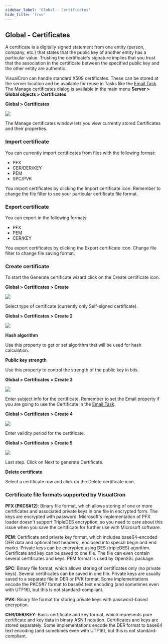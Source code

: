 ```yaml
---
sidebar_label: 'Global - Certificates'
hide_title: 'true'
---
```


## Global - Certificates

A certificate is a digitally signed statement from one entity (person, company, etc.) that states that the public key of another entity has a particular value. Trusting the certificate's signature implies that you trust that the association in the certificate between the specified public key and the other entity are authentic.
 
VisualCron can handle standard X509 certificates. These can be stored at the server location and be available for reuse in Tasks like the [Email Task](../server/job-tasks/messaging-tasks/email). The Manage certificates dialog is available in the main menu **Server > Global objects > Certificates**.
 
**Global > Certificates**

![](../../../static/img/globalcertificates.png)

The Manage certificates window lets you view currently stored Certificates and their properties.
 
### Import certificate

You can currently import certificates from files with the following format:
* PFX
* CER/DER/KEY
* PEM
* SPC/PVK
 
You import certificates by clicking the Import certificate icon. Remember to change the file filter to see your particular certificate file format.
 
### Export certificate

You can export in the following formats:
* PFX
* PEM
* CER/KEY
 
You export certificates by clicking the Export certificate icon. Change file filter to change file saving format.
 
### Create certificate

To start the Generate certificate wizard click on the Create certificate icon.
 
**Global > Certificates > Create**

![](../../../static/img/globalcertificatescreate.png)

Select type of certificate (currently only Self-signed certificate).
 
**Global > Certificates > Create 2**

![](../../../static/img/globalcertificatescreate2.png)

**Hash algorithm**

Use this property to get or set algorithm that will be used for hash calculation.
 
**Public key strength**

Use this property to control the strength of the public key in bits.
 
**Global > Certificates > Create 3**

![](../../../static/img/globalcertificatescreate3.png)

Enter subject info for the certificate. Remember to set the Email property if you are going to use the Certificate in the [Email Task](../server/job-tasks/messaging-tasks/email).
 
**Global > Certificates > Create 4**

![](../../../static/img/globalcertificatescreate4.png)

Enter validity period for the certificate.
 
**Global > Certificates > Create 5**

![](../../../static/img/globalcertificatescreate5.png)

Last step. Click on Next to generate Certificate.
 
**Delete certificate**

Select a certificate row and click on the Delete certificate icon.
 
### Certificate file formats supported by VisualCron

**PFX (PKCS#12)**: Binary file format, which allows storing of one or more certificates and associated private keys in one file in encrypted form. The keys are encrypted with password. Microsoft's implementation of PFX loader doesn't support TripleDES encryption, so you need to care about this issue when you save the certificate for further use with Microsoft software.
 
**PEM**: Certificate and private key format, which includes base64-encoded DER data and optional text headers , enclosed into special begin and end marks. Private keys can be encrypted using DES (tripleDES) agorithm. Certificate and key can be saved to one file. The file can even contain several certificates and keys. PEM format is used by OpenSSL package.
 
**SPC**: Binary file format, which allows storing of certificates only (no private keys). Several certificates can be saved in one file. Private keys are usually saved to a separate file in DER or PVK format. Some implementations encode the PKCS#7 format to base64 text encoding (and sometimes even with UTF16), but this is not standard-compliant.
 
**PVK**: Binary file format for storing private keys with password-based encryption.
 
**CER/DER/KEY**: Basic certificate and key format, which represents pure certificate and key data in binary ASN.1 notation. Certificates and keys are stored separately. Some implementations encode the DER format to base64 text encoding (and sometimes even with UTF16), but this is not standard-compliant.